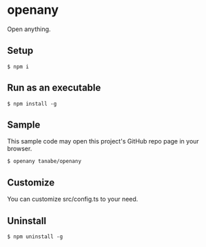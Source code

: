 # openany

Open anything.

## Setup

```
$ npm i
```

## Run as an executable

```
$ npm install -g
```

## Sample

This sample code may open this project's GitHub repo page in your browser.

```
$ openany tanabe/openany
```

## Customize

You can customize src/config.ts to your need.

## Uninstall

```
$ npm uninstall -g
```
